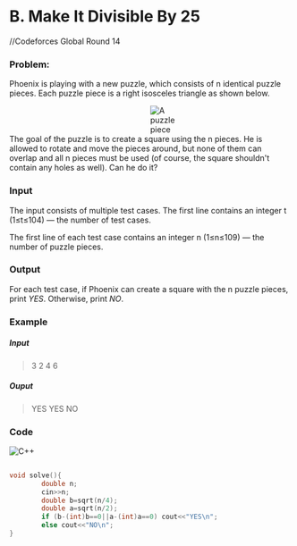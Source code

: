 # B. Make It Divisible By 25
//Codeforces Global Round 14

### Problem:

Phoenix is playing with a new puzzle, which consists of n identical puzzle pieces. Each puzzle piece is a right isosceles triangle as shown below.

<img src="https://espresso.codeforces.com/16604e63f083af79e8cd890c36ce29e7caaafdbe.png"
     alt="A puzzle piece"
     style="float: left; 
     margin-left:50%;margin-right: 50%;" />

The goal of the puzzle is to create a square using the n pieces. He is allowed to rotate and move the pieces around, but none of them can overlap and all n pieces must be used (of course, the square shouldn't contain any holes as well). Can he do it?



### Input


The input consists of multiple test cases. The first line contains an integer t (1≤t≤104) — the number of test cases.

The first line of each test case contains an integer n (1≤n≤109) — the number of puzzle pieces.

### Output

For each test case, if Phoenix can create a square with the n puzzle pieces, print *YES*. Otherwise, print *NO*.

### Example

##### Input

>    3
>    2
>    4
>    6






##### Ouput

>    YES
>    YES
>    NO




### Code

![C++](https://img.shields.io/badge/c++-%2300599C.svg?style=for-the-badge&logo=c%2B%2B&logoColor=white)
```cpp

void solve(){
        double n;
        cin>>n;
        double b=sqrt(n/4);
        double a=sqrt(n/2);
        if (b-(int)b==0||a-(int)a==0) cout<<"YES\n";
        else cout<<"NO\n";
}



``` 